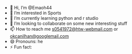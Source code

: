 - 👋 Hi, I’m @Emaoh44
- 👀 I’m interested in Sports
- 🌱 I’m currently learning python and r studio
- 💞️ I’m looking to collaborate on some new interesting stuff
- 📫 How to reach me s0541972@htw-webmail.com or okcanilhan@googlemail.com
- 😄 Pronouns: he
- ⚡ Fun fact: 

<!---
Emaoh44/Emaoh44 is a ✨ special ✨ repository because its `README.md` (this file) appears on your GitHub profile.
You can click the Preview link to take a look at your changes.
--->
